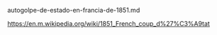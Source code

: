 autogolpe-de-estado-en-francia-de-1851.md

https://en.m.wikipedia.org/wiki/1851_French_coup_d%27%C3%A9tat